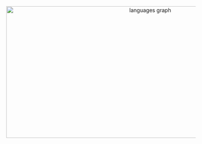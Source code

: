 <div align="center">
  <img src="https://github-readme-stats.vercel.app/api/top-langs?username=adamerikoff&locale=fr&hide_title=false&layout=compact&card_width=400&langs_count=20&theme=swift&hide_border=true&order=2" height="350" width="750" alt="languages graph"  />
</div>

